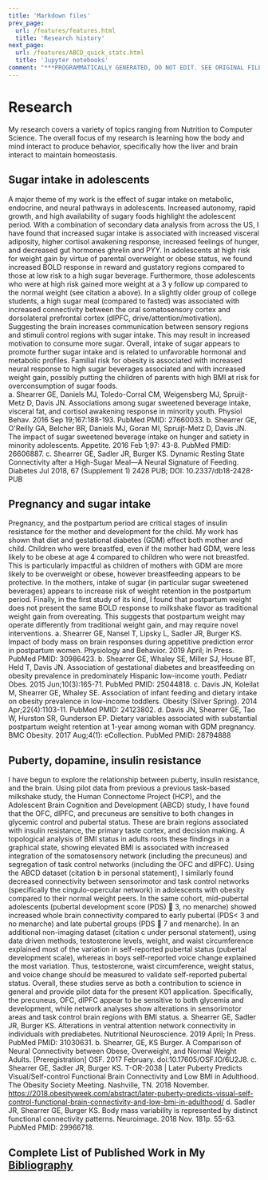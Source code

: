 ```yaml
---
title: 'Markdown files'
prev_page:
  url: /features/features.html
  title: 'Research history'
next_page:
  url: /features/ABCD_quick_stats.html
  title: 'Jupyter notebooks'
comment: "***PROGRAMMATICALLY GENERATED, DO NOT EDIT. SEE ORIGINAL FILES IN /content***"
---
```

# Research

My research covers a variety of topics ranging from Nutrition to Computer Science. The overall focus of my research is learning how the body and mind interact to produce behavior, specifically how the liver and brain interact to maintain homeostasis.

## Sugar intake in adolescents
A major theme of my work is the effect of sugar intake on metabolic, endocrine, and neural pathways in adolescents. Increased autonomy, rapid growth, and high availability of sugary foods highlight the adolescent period. With a combination of secondary data analysis from across the US, I have found that increased sugar intake is associated with increased visceral adiposity, higher cortisol awakening response, increased feelings of hunger, and decreased gut hormones ghrelin and PYY. In adolescents at high risk for weight gain by virtue of parental overweight or obese status, we found increased BOLD response in reward and gustatory regions compared to those at low risk to a high sugar beverage. Furthermore, those adolescents who were at high risk gained more weight at a 3 y follow up compared to the normal weight (see citation a above). In a slightly older group of college students, a high sugar meal (compared to fasted) was associated with increased connectivity between the oral somatosensory cortex and dorsolateral prefrontal cortex (dlPFC, drive/attention/motivation). Suggesting the brain increases communication between sensory regions and stimuli control regions with sugar intake. This may result in increased motivation to consume more sugar.  Overall, intake of sugar appears to promote further sugar intake and is related to unfavorable hormonal and metabolic profiles. Familial risk for obesity is associated with increased neural response to high sugar beverages associated and with increased weight gain, possibly putting the children of parents with high BMI at risk for overconsumption of sugar foods.  
a.	Shearrer GE, Daniels MJ, Toledo-Corral CM, Weigensberg MJ, Spruijt-Metz D, Davis JN. Associations among sugar sweetened beverage intake, visceral fat, and cortisol awakening response in minority youth. Physiol Behav. 2016 Sep 19;167:188-193. PubMed PMID: 27660033. 
b.	Shearrer GE, O'Reilly GA, Belcher BR, Daniels MJ, Goran MI, Spruijt-Metz D, Davis JN. The impact of sugar sweetened beverage intake on hunger and satiety in minority adolescents. Appetite. 2016 Feb 1;97: 43-8. PubMed PMID: 26606887. 
c.	Shearrer GE, Sadler JR, Burger KS. Dynamic Resting State Connectivity after a High-Sugar Meal—A Neural Signature of Feeding. Diabetes Jul 2018, 67 (Supplement 1) 2428 PUB; DOI: 10.2337/db18-2428-PUB

## Pregnancy and sugar intake
Pregnancy, and the postpartum period are critical stages of insulin resistance for the mother and development for the child. My work has shown that diet and gestational diabetes (GDM) effect both mother and child. Children who were breastfed, even if the mother had GDM, were less likely to be obese at age 4 compared to children who were not breastfed. This is particularly impactful as children of mothers with GDM are more likely to be overweight or obese, however breastfeeding appears to be protective. In the mothers, intake of sugar (in particular sugar sweetened beverages) appears to increase risk of weight retention in the postpartum period. Finally, in the first study of its kind, I found that postpartum weight does not present the same BOLD response to milkshake flavor as traditional weight gain from overeating. This suggests that postpartum weight may operate differently from traditional weight gain, and may require novel interventions.
a.	Shearrer GE, Nansel T, Lipsky L, Sadler JR, Burger KS. Impact of body mass on brain responses during appetitive prediction error in postpartum women. Physiology and Behavior. 2019 April; In Press. PubMed PMID: 30986423. 
b.	Shearrer GE, Whaley SE, Miller SJ, House BT, Held T, Davis JN. Association of gestational diabetes and breastfeeding on obesity prevalence in predominately Hispanic low-income youth. Pediatr Obes. 2015 Jun;10(3):165-71. PubMed PMID: 25044818. 
c.	Davis JN, Koleilat M, Shearrer GE, Whaley SE. Association of infant feeding and dietary intake on obesity prevalence in low-income toddlers. Obesity (Silver Spring). 2014 Apr;22(4):1103-11. PubMed PMID: 24123802. 
d.	Davis JN, Shearrer GE, Tao W, Hurston SR, Gunderson EP. Dietary variables associated with substantial postpartum weight retention at 1-year among woman with GDM pregnancy. BMC Obesity. 2017 Aug;4(1): eCollection. PubMed PMID: 28794888

## Puberty, dopamine, insulin resistance
I have begun to explore the relationship between puberty, insulin resistance, and the brain. Using pilot data from previous a previous task-based milkshake study, the Human Connectome Project (HCP), and the Adolescent Brain Cognition and Development (ABCD) study, I have found that the OFC, dlPFC, and precuneus are sensitive to both changes in glycemic control and pubertal status. These are brain regions associated with insulin resistance, the primary taste cortex, and decision making. A topological analysis of BMI status in adults roots these findings in a graphical state, showing elevated BMI is associated with increased integration of the somatosensory network (including the precuneus) and segregation of task control networks (including the OFC and dlPFC). Using the ABCD dataset (citation b in personal statement), I similarly found decreased connectivity between sensorimotor and task control networks (specifically the cingulo-opercular network) in adolescents with obesity compared to their normal weight peers. In the same cohort, mid-pubertal adolescents (pubertal development score (PDS)  3, no menarche) showed increased whole brain connectivity compared to early pubertal (PDS< 3 and no menarche) and late pubertal groups (PDS  7 and menarche). In an additional non-imaging dataset (citation c under personal statement), using data driven methods, testosterone levels, weight, and waist circumference explained most of the variation in self-reported pubertal status (pubertal development scale), whereas in boys self-reported voice change explained the most variation. Thus, testosterone, waist circumference, weight status, and voice change should be measured to validate self-reported pubertal status. Overall, these studies serve as both a contribution to science in general and provide pilot data for the present K01 application. Specifically, the precuneus, OFC, dlPFC appear to be sensitive to both glycemia and development, while network analyses show alterations in sensorimotor areas and task control brain regions with BMI status. 
a.	Shearrer GE, Sadler JR, Burger KS. Alterations in ventral attention network connectivity in individuals with prediabetes. Nutritional Neuroscience. 2019 April; In Press. PubMed PMID: 31030631.
b.	Shearrer, GE, KS Burger. A Comparison of Neural Connectivity between Obese, Overweight, and Normal Weight Adults. [Preregistration] OSF. 2017 February. doi:10.17605/OSF.IO/6U2J8.
c.	Shearrer GE, Sadler JR, Burger KS. T-OR-2038 | Later Puberty Predicts Visual/Self-control Functional Brain Connectivity and Low BMI in Adulthood. The Obesity Society Meeting. Nashville, TN. 2018 November. https://2018.obesityweek.com/abstract/later-puberty-predicts-visual-self-control-functional-brain-connectivity-and-low-bmi-in-adulthood/
d.	Sadler JR, Shearrer GE, Burger KS. Body mass variability is represented by distinct functional connectivity patterns. Neuroimage. 2018 Nov. 181p. 55-63. PubMed PMID: 29966718.

## Complete List of Published Work in My [Bibliography](https://www.ncbi.nlm.nih.gov/pubmed/?term=ShearrerGE%5BAuthor%5D&cauthor=true&cauthor_uid=29966718)


<!--stackedit_data:
eyJoaXN0b3J5IjpbLTExNTQ4NTE1OTAsLTUyNDc5ODI1XX0=
-->